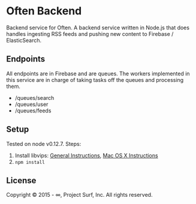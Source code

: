 # Often Backend

Backend service for Often. A backend service written in Node.js that does handles ingesting RSS feeds and pushing new content to Firebase / ElasticSearch.

## Endpoints
All endpoints are in Firebase and are queues. The workers implemented in this service are in charge of taking tasks off the queues and processing them.

* /queues/search
* /queues/user
* /queues/feeds

## Setup
Tested on node v0.12.7. Steps:

1. Install libvips: [General Instructions](https://github.com/jcupitt/libvips), [Mac OS X Instructions](http://www.vips.ecs.soton.ac.uk/index.php?title=Build\_on\_OS\_X)
2. `npm install`

## License

Copyright &copy; 2015 - &infin;, Project Surf, Inc. All rights reserved.

